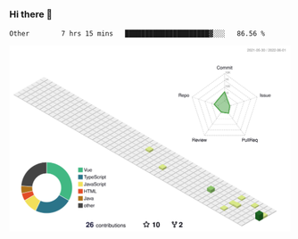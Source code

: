 ### Hi there 👋

<!--START_SECTION:waka-->

```text
Other        7 hrs 15 mins   █████████████████████▓░░░   86.56 %
```

<!--END_SECTION:waka-->

![](./profile-3d-contrib/profile-green-animate.svg)

<!--
**jichangee/jichangee** is a ✨ _special_ ✨ repository because its `README.md` (this file) appears on your GitHub profile.

Here are some ideas to get you started:

- 🔭 I’m currently working on ...
- 🌱 I’m currently learning ...
- 👯 I’m looking to collaborate on ...
- 🤔 I’m looking for help with ...
- 💬 Ask me about ...
- 📫 How to reach me: ...
- 😄 Pronouns: ...
- ⚡ Fun fact: ...
-->
